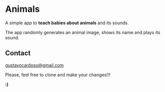 # Animals
A simple app to **teach babies about animals** and its sounds.

The app randomly generates an animal image, shows its name and plays its sound.

## Contact
[gustavocardoso@gmail.com](mailto://gustavocardoso@gmail.com)

Please, feel free to clone and make your changes!!!

**:)**
